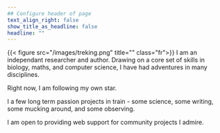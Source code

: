```yaml
---
## Configure header of page
text_align_right: false
show_title_as_headline: false
headline: "" 
---
```

  {{< figure src="/images/treking.png" title="" class="fr">}}
 I am an independant researcher and author. Drawing on a core set of skills in biology, maths, and computer science, I have had adventures in many disciplines. 
 
Right now, I am following my own star.

 I a few long term passion projects in train - some science, some writing, some mucking around, and some observing.
 
I am open to providing web support for community projects I admire.
 
